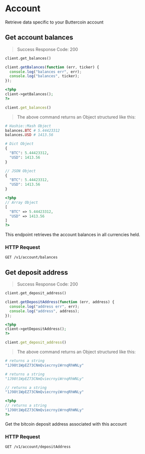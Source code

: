 # Account

Retrieve data specific to your Buttercoin account

## Get account balances

> Success Response Code: 200

```python
client.get_balances()
```

```javascript
client.getBalances(function (err, ticker) {
  console.log("balances err", err);
  console.log("balances", ticker);
});
```

```php
<?php
client->getBalances();
?>
```

```ruby
client.get_balances()
```

> The above command returns an Object structured like this:

```ruby
# Hashie::Mash Object
balances.BTC # 5.44423312
balances.USD # 1413.56
```

```python
# Dict Object
{
  "BTC": 5.44423312,
  "USD": 1413.56
}
```

```javascript
// JSON Object
{
  "BTC": 5.44423312,
  "USD": 1413.56
}
```

```php
<?php
// Array Object
[
  "BTC" => 5.44423312,
  "USD" => 1413.56
]
?>
```

This endpoint retrieves the account balances in all currencies held.

### HTTP Request

`GET /v1/account/balances`

## Get deposit address

> Success Response Code: 200

```python
client.get_deposit_address()
```

```javascript
client.getDepositAddress(function (err, address) {
  console.log("address err", err);
  console.log("address", address);
});
```

```php
<?php
client->getDepositAddress();
?>
```

```ruby
client.get_deposit_address()
```

> The above command returns an Object structured like this:

```ruby
# returns a string
"1J98t1WpEZ73CNmQviecrnyiWrnqRhWNLy"
```

```python
# returns a string
"1J98t1WpEZ73CNmQviecrnyiWrnqRhWNLy"
```

```javascript
// returns a string
"1J98t1WpEZ73CNmQviecrnyiWrnqRhWNLy"
```

```php
<?php
// returns a string
"1J98t1WpEZ73CNmQviecrnyiWrnqRhWNLy"
?>
```

Get the bitcoin deposit address associated with this account 

### HTTP Request

`GET /v1/account/depositAddress`


